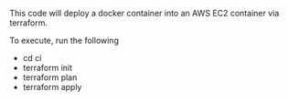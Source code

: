 This code will deploy a docker container into an AWS EC2 container via terraform.

To execute, run the following

- cd ci
- terraform init
- terraform plan
- terraform apply
